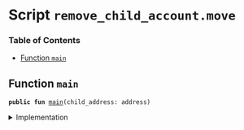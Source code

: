 
<a name="SCRIPT"></a>

# Script `remove_child_account.move`

### Table of Contents

-  [Function `main`](#SCRIPT_main)



<a name="SCRIPT_main"></a>

## Function `main`



<pre><code><b>public</b> <b>fun</b> <a href="#SCRIPT_main">main</a>(child_address: address)
</code></pre>



<details>
<summary>Implementation</summary>


<pre><code><b>fun</b> <a href="#SCRIPT_main">main</a>(child_address: address) {
    <a href="../../modules/doc/vasp.md#0x0_VASP_decertify_child_account">VASP::decertify_child_account</a>(child_address)
}
</code></pre>



</details>
